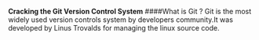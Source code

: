 **Cracking the Git Version Control System**
####What is Git ?
Git is the most widely used version controls system by developers community.It was developed by Linus Trovalds for managing the linux source code.

